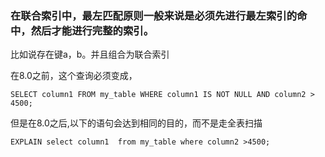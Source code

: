 ### 在联合索引中，最左匹配原则一般来说是必须先进行最左索引的命中，然后才能进行完整的索引。

比如说存在键a，b。并且组合为联合索引

在8.0之前，这个查询必须变成，
```
SELECT column1 FROM my_table WHERE column1 IS NOT NULL AND column2 > 4500;
```
但是在8.0之后,以下的语句会达到相同的目的，而不是走全表扫描
```
EXPLAIN select column1  from my_table where column2 >4500;
```

